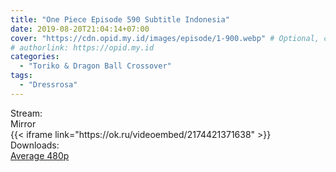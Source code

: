 ```yaml
---
title: "One Piece Episode 590 Subtitle Indonesia"
date: 2019-08-20T21:04:14+07:00
cover: "https://cdn.opid.my.id/images/episode/1-900.webp" # Optional, cover
# authorlink: https://opid.my.id
categories:
  - "Toriko & Dragon Ball Crossover"
tags:
  - "Dressrosa"
---
```

<div class="ui menu violet borderless inverted">
  <div class="header item active">
        Stream:
    </div>
  <a class="active item nounderline" data-tab="mirror">
    <i class="odnoklassniki icon"></i> Mirror
  </a>
<div class="ui bottom attached tab segment active" style="border:0 !important;" data-tab="mirror">
{{< iframe link="https://ok.ru/videoembed/2174421371638" >}}
</div>
<div class="ui menu violet borderless inverted">
  <div class="header item active">
        Downloads:
    </div>
  <a class="item nounderline" href="https://ouo.io/paKWFp" target="_blank" rel="dofollow"><i class="google drive icon"></i>
    Average 480p</a>
</div>